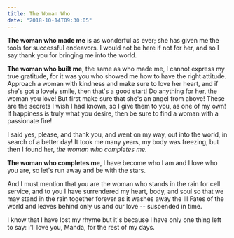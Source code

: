 ```yaml
---
title: The Woman Who
date: "2018-10-14T09:30:05"
---
```


<strong>The woman who made me</strong> is as wonderful as ever; she has given me the tools for successful endeavors. I would not be here if not for her, and so I say thank you for bringing me into the world.

<strong>The woman who built me</strong>, the same as who made me, I cannot express my true gratitude, for it was you who showed me how to have the right attitude. Approach a woman with kindness and make sure to love her heart, and if she's got a lovely smile, then that's a good start! Do anything for her, the woman you love! But first make sure that she's an angel from above! These are the secrets I wish I had known, so I give them to you, as one of my own! If happiness is truly what you desire, then be sure to find a woman with a passionate fire!

I said yes, please, and thank you, and went on my way, out into the world, in search of a better day! It took me many years, my body was freezing, but then I found her, <i>the woman who completes me.</i>

<strong>The woman who completes me</strong>, I have become who I am and I love who you are, so let's run away and be with the stars. 

And I must mention that you are the woman who stands in the rain for cell service, and to you I have surrendered my heart, body, and soul so that we may stand in the rain together forever as it washes away the Ill Fates of the world and leaves behind only us and our love -- suspended in time. 

I know that I have lost my rhyme but it's because I have only one thing left to say: I'll love you, Manda, for the rest of my days.